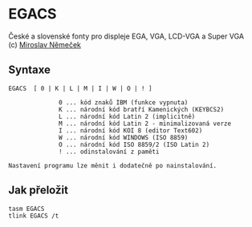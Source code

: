 # EGACS

České a slovenské fonty pro displeje EGA, VGA, LCD-VGA a Super VGA  
(c) [Miroslav Němeček](https://github.com/oldcompcz/readme/wiki/Nemecek)  

## Syntaxe

```
EGACS  [ 0 | K | L | M | I | W | O | ! ]

              0 ... kód znaků IBM (funkce vypnuta)
              K ... národní kód bratří Kamenických (KEYBCS2)
              L ... národní kód Latin 2 (implicitně)
              M ... národní kód Latin 2 - minimalizovaná verze
              I ... národní kód KOI 8 (editor Text602)
              W ... národní kód WINDOWS (ISO 8859)
              O ... národní kód ISO 8859/2 (ISO Latin 2)
              ! ... odinstalování z paměti

Nastavení programu lze měnit i dodatečně po nainstalování.
```

## Jak přeložit

```
tasm EGACS
tlink EGACS /t
```
